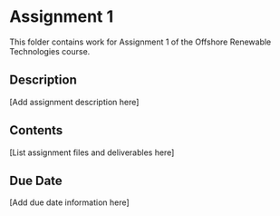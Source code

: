 # Assignment 1

This folder contains work for Assignment 1 of the Offshore Renewable Technologies course.

## Description
[Add assignment description here]

## Contents
[List assignment files and deliverables here]

## Due Date
[Add due date information here]